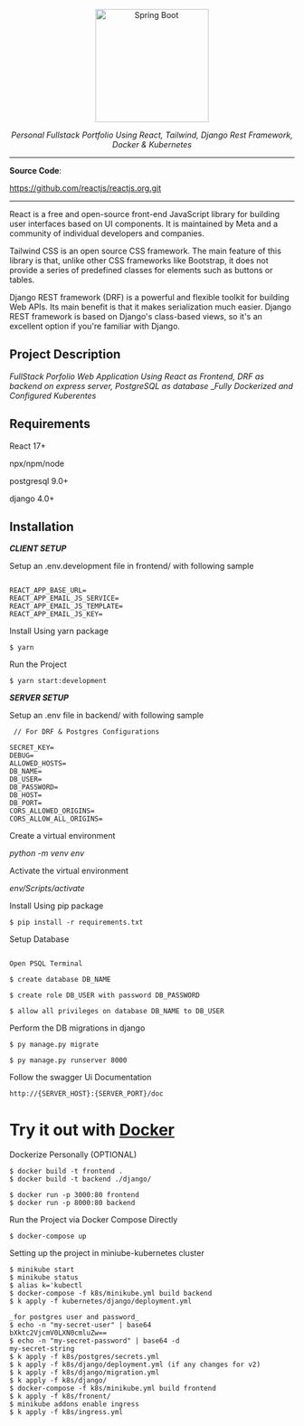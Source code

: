 <p align="center">
  <a href="https://www.saaspegasus.com/static/images/web/modern-javascript/django-react-header.png"><img src="https://www.saaspegasus.com/static/images/web/modern-javascript/django-react-header.png" alt="Spring Boot" height="200"></a>
</p>

<p align="center">
    <em>Personal Fullstack Portfolio Using React, Tailwind, Django Rest Framework, Docker & Kubernetes </em>
</p>

---

**Source Code**:

https://github.com/reactjs/reactjs.org.git

---

React is a free and open-source front-end JavaScript library for building user interfaces based on UI components. It is maintained by Meta and a community of individual developers and companies.

Tailwind CSS is an open source CSS framework. The main feature of this library is that, unlike other CSS frameworks like Bootstrap, it does not provide a series of predefined classes for elements such as buttons or tables.

Django REST framework (DRF) is a powerful and flexible toolkit for building Web APIs. Its main benefit is that it makes serialization much easier. Django REST framework is based on Django's class-based views, so it's an excellent option if you're familiar with Django.




<p align="center">
  <a href="https://miro.medium.com/max/1200/1*lAMsvtB6afHwTQYCNM1xvw.png" alt="React & Django" height="200"></a>
</p>


## Project Description

_FullStack Porfolio Web Application Using React as Frontend, DRF as backend on express server, PostgreSQL as database_
__Fully Dockerized and Configured Kuberentes_

## Requirements

React 17+

npx/npm/node

postgresql 9.0+

django 4.0+

## Installation

<div class="termy">

***CLIENT SETUP***

Setup an .env.development file in frontend/ with following sample
```console

REACT_APP_BASE_URL=
REACT_APP_EMAIL_JS_SERVICE=
REACT_APP_EMAIL_JS_TEMPLATE=
REACT_APP_EMAIL_JS_KEY=

```
</div>

<div class="termy">

Install Using yarn package

```console
$ yarn
```
</div>

<div class="termy">

Run the Project
```console
$ yarn start:development
```
</div>


<div class="termy">


***SERVER SETUP***

Setup an .env file in backend/ with following sample
```console
 // For DRF & Postgres Configurations

SECRET_KEY=
DEBUG=
ALLOWED_HOSTS=
DB_NAME=
DB_USER=
DB_PASSWORD=
DB_HOST=
DB_PORT=
CORS_ALLOWED_ORIGINS=
CORS_ALLOW_ALL_ORIGINS=

```
</div>

<div class="termy">

Create a virtual environment

_python -m venv env_

Activate the virtual environment

_env/Scripts/activate_

Install Using pip package

```console
$ pip install -r requirements.txt

```
</div>

<div class="termy">

Setup Database 
```console

Open PSQL Terminal

$ create database DB_NAME

$ create role DB_USER with password DB_PASSWORD

$ allow all privileges on database DB_NAME to DB_USER

```
</div>

<div class="termy">

Perform the DB migrations in django

```console
$ py manage.py migrate

$ py manage.py runserver 8000
```
</div>


<div class="termy">

Follow the swagger Ui Documentation
```console
http://{SERVER_HOST}:{SERVER_PORT}/doc
```
</div>


</div>

# Try it out with [Docker](https://www.docker.com/)

<div class="termy">

Dockerize Personally (OPTIONAL)

```console
$ docker build -t frontend .
$ docker build -t backend ./django/

$ docker run -p 3000:80 frontend
$ docker run -p 8000:80 backend
```

</div>

<div class="termy">

Run the Project via Docker Compose Directly

```console
$ docker-compose up 
```

</div>


<div class="termy">

Setting up the project in miniube-kubernetes cluster

```console
$ minikube start
$ minikube status
$ alias k='kubectl
$ docker-compose -f k8s/minikube.yml build backend
$ k apply -f kubernetes/django/deployment.yml

_for postgres user and password_
$ echo -n "my-secret-user" | base64
bXktc2VjcmV0LXN0cmluZw==
$ echo -n "my-secret-password" | base64 -d
my-secret-string
$ k apply -f k8s/postgres/secrets.yml
$ k apply -f k8s/django/deployment.yml (if any changes for v2)
$ k apply -f k8s/django/migration.yml
$ k apply -f k8s/django/
$ docker-compose -f k8s/minikube.yml build frontend
$ k apply -f k8s/fronent/
$ minikube addons enable ingress
$ k apply -f k8s/ingress.yml


```

</div>


